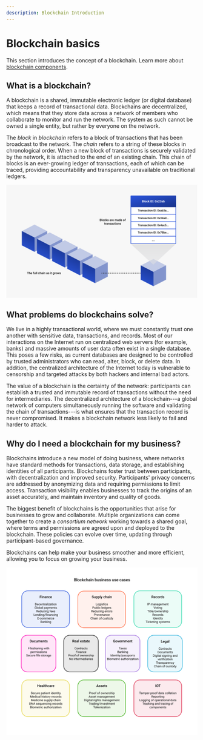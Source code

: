 ```yaml
---
description: Blockchain Introduction
---
```


# Blockchain basics

This section introduces the concept of a blockchain.
Learn more about [blockchain components](blockchain-components.md).

## What is a blockchain?

A blockchain is a shared, immutable electronic ledger (or digital database) that keeps a record of transactional data.
Blockchains are decentralized, which means that they store data across a network of members who collaborate to monitor
and run the network.
The system as such cannot be owned a single entity, but rather by everyone on the network.

The *block* in *blockchain* refers to a block of transactions that has been broadcast to the network.
The *chain* refers to a string of these blocks in chronological order.
When a new block of transactions is securely validated by the network, it is attached to the end of an existing chain.
This chain of blocks is an ever-growing ledger of transactions, each of which can be traced, providing
accountability and transparency unavailable on traditional ledgers.

![Blockchain](../../images/blockchain.png)

## What problems do blockchains solve?

We live in a highly transactional world, where we must constantly trust one another with sensitive data, transactions, and records.
Most of our interactions on the Internet run on centralized web servers (for example, banks) and massive amounts of user
data often exist in a single database.
This poses a few risks, as current databases are designed to be controlled by trusted administrators who can read, alter,
block, or delete data.
In addition, the centralized architecture of the Internet today is vulnerable to censorship and targeted attacks by both
hackers and internal bad actors.

The value of a blockchain is the certainty of the network: participants can establish a trusted and immutable record of
transactions without the need for intermediaries.
The decentralized architecture of a blockchain---a global network of computers simultaneously running the software and
validating the chain of transactions---is what ensures that the transaction record is never compromised.
It makes a blockchain network less likely to fail and harder to attack.

## Why do I need a blockchain for my business?

Blockchains introduce a new model of doing business, where networks have standard methods for transactions, data storage,
and establishing identities of all participants.
Blockchains foster trust between participants, with decentralization and improved security.
Participants' privacy concerns are addressed by anonymizing data and requiring permissions to limit access.
Transaction visibility enables businesses to track the origins of an asset accurately, and maintain inventory and quality
of goods.

The biggest benefit of blockchains is the opportunities that arise for businesses to grow and collaborate.
Multiple organizations can come together to create a *consortium network* working towards a shared goal, where terms
and permissions are agreed upon and deployed to the blockchain.
These policies can evolve over time, updating through participant-based governance.

Blockchains can help make your business smoother and more efficient, allowing you to focus on growing your business.

![Blockchain business](../../images/blockchain-business.png)
